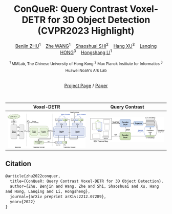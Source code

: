 <div align='center'>

# ConQueR: Query Contrast Voxel-DETR for 3D Object Detection (CVPR2023 Highlight)

[Benjin ZHU](https://benjin.me/)<sup>1</sup>&nbsp;&nbsp;&nbsp;
[Zhe WANG](https://wang-zhe.me/)<sup>1</sup>&nbsp;&nbsp;&nbsp;
[Shaoshuai SHI](https://shishaoshuai.com/)<sup>2</sup>&nbsp;&nbsp;&nbsp;
[Hang XU](https://xuhangcn.github.io/)<sup>3</sup>&nbsp;&nbsp;&nbsp;
[Lanqing HONG](https://scholar.google.com/citations?hl=en&user=2p7x6OUAAAAJ)<sup>3</sup>&nbsp;&nbsp;&nbsp;
[Hongshang LI](https://www.ee.cuhk.edu.hk/~hsli/)<sup>1</sup>

<sub>
<sup>1</sup> MMLab, The Chinese University of Hong Kong 
<sup>2</sup> Max Planck Institute for Informatics 
<sup>3</sup> Huawei Noah's Ark Lab 
</sub>

<br/>
<br/>

[Project Page](https://benjin.me/projects/2022_conquer/) / [Paper](https://arxiv.org/abs/2212.07289)

<br/>


Voxel-DETR             | Query Contrast 
:-------------------------:|:-------------------------:
![](.figures/contrastive_voxel_detr.png)  |  ![](.figures/contrastive_illustration.png)

</div>

## Citation

```
@article{zhu2022conquer,
  title={ConQueR: Query Contrast Voxel-DETR for 3D Object Detection},
  author={Zhu, Benjin and Wang, Zhe and Shi, Shaoshuai and Xu, Hang and Hong, Lanqing and Li, Hongsheng},
  journal={arXiv preprint arXiv:2212.07289},
  year={2022}
}
```

